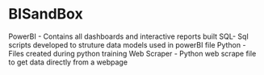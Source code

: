 # BISandBox
PowerBI - Contains all dashboards and interactive reports built
SQL- Sql scripts developed to struture data models used in powerBI file
Python - Files created during python training
Web Scraper - Python web scrape file to get data directly from a webpage
